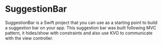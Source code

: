 # SuggestionBar
SuggestionBar is a Swift project that you can use as a starting point to build a suggestion bar on your app. This suggestion bar was built following MVC pattern, it hides/show with constraints and also use KVO to communicate with the view controller.
<a href="https://gph.is/2IYSm4i"><img src="https://gph.is/2IYSm4i" title=""/></a>
